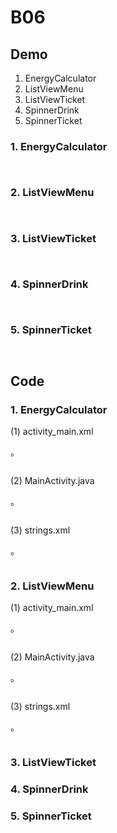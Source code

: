 # B06

## Demo

1. EnergyCalculator
2. ListViewMenu
3. ListViewTicket
4. SpinnerDrink
5. SpinnerTicket

### 1. EnergyCalculator

![]()

![]()


### 2. ListViewMenu

![]()

![]()


### 3. ListViewTicket

![]()

![]()


### 4. SpinnerDrink

![]()

![]()


### 5. SpinnerTicket

![]()

![]()


## Code

### 1. EnergyCalculator

(1) activity_main.xml

。

```

```

(2) MainActivity.java

。

```

```

(3) strings.xml

。

```

```

### 2. ListViewMenu
(1) activity_main.xml

。

```

```

(2) MainActivity.java

。

```

```

(3) strings.xml

。

```

```

### 3. ListViewTicket

### 4. SpinnerDrink

### 5. SpinnerTicket
